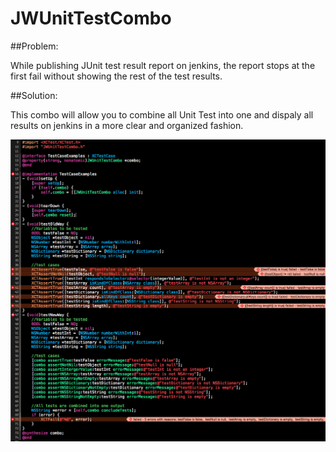 # JWUnitTestCombo

##Problem: 

While publishing JUnit test result report on jenkins, the report stops at the first fail without showing the rest of the test results. 

##Solution:

This combo will allow you to combine all Unit Test into one and dispaly all results on jenkins in a more clear and organized fashion. 

![Alt text](https://github.com/jackywang135/JWUnitTestCombo/blob/master/JWUnitTestComboTests/Example.png)
